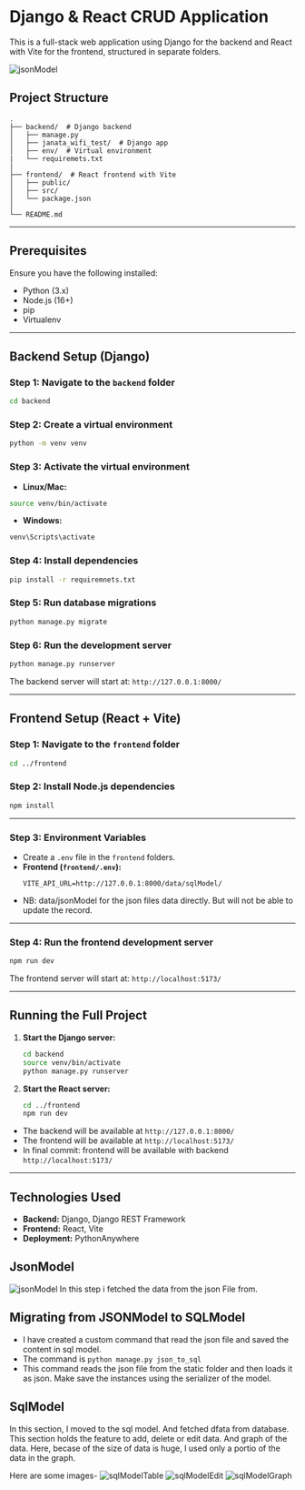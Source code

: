 # Django & React CRUD Application

This is a full-stack web application using Django for the backend and React with Vite for the frontend, structured in separate folders.

![jsonModel](https://github.com/saikat709/react-django-crud-application/blob/main/images_for_github/jsonModel.png?raw=true)

## Project Structure
```
.
├── backend/  # Django backend
│   ├── manage.py
│   ├── janata_wifi_test/  # Django app
│   ├── env/  # Virtual environment
|   └── requiremets.txt
│
├── frontend/  # React frontend with Vite
│   ├── public/
│   ├── src/
│   └── package.json
│
└── README.md
```

---

## Prerequisites
Ensure you have the following installed:
- Python (3.x)
- Node.js (16+)
- pip
- Virtualenv

---

## Backend Setup (Django)

### Step 1: Navigate to the `backend` folder
```bash
cd backend
```

### Step 2: Create a virtual environment
```bash
python -m venv venv
```

### Step 3: Activate the virtual environment
- **Linux/Mac:**
```bash
source venv/bin/activate
```
- **Windows:**
```bash
venv\Scripts\activate
```

### Step 4: Install dependencies
```bash
pip install -r requiremnets.txt
```

### Step 5: Run database migrations
```bash
python manage.py migrate
```

### Step 6: Run the development server
```bash
python manage.py runserver
```
The backend server will start at: `http://127.0.0.1:8000/`

---

## Frontend Setup (React + Vite)

### Step 1: Navigate to the `frontend` folder
```bash
cd ../frontend
```

### Step 2: Install Node.js dependencies
```bash
npm install
```
---
### Step 3: Environment Variables
- Create a `.env` file in the `frontend` folders.
- **Frontend (`frontend/.env`):**
    ```plaintext
    VITE_API_URL=http://127.0.0.1:8000/data/sqlModel/
    ```
- NB: data/jsonModel for the json files data directly. But will not be able to update the record.
---

### Step 4: Run the frontend development server
```bash
npm run dev
```
The frontend server will start at: `http://localhost:5173/`

---

## Running the Full Project

1. **Start the Django server:**
    ```bash
    cd backend
    source venv/bin/activate
    python manage.py runserver
    ```
2. **Start the React server:**
    ```bash
    cd ../frontend
    npm run dev
    ```

- The backend will be available at `http://127.0.0.1:8000/`
- The frontend will be available at `http://localhost:5173/`
- In final commit: frontend will be available with backend `http://localhost:5173/`

---

## Technologies Used
- **Backend:** Django, Django REST Framework
- **Frontend:** React, Vite
- **Deployment:** PythonAnywhere


## JsonModel
![jsonModel](https://github.com/saikat709/react-django-crud-application/blob/main/images_for_github/jsonModel.png?raw=true)
In this step i fetched the data from the json File from. 

## Migrating from JSONModel to SQLModel
- I have created a custom command that read the json file and saved the content in sql model.
- The command is `python manage.py json_to_sql`
- This command reads the json file from the static folder and then loads it as json. Make save the instances using the serializer of the model.


## SqlModel
In this section, I moved to the sql model. And fetched dfata from database. This section holds the feature to add, delete or edit data.
And graph of the data. Here, becase of the size of data is huge, I used only a portio of the data in the graph.

Here are some images-
![sqlModelTable](https://github.com/saikat709/react-django-crud-application/blob/main/images_for_github/sqlModelTable.png?raw=true)
![sqlModelEdit](https://github.com/saikat709/react-django-crud-application/blob/main/images_for_github/sqlModelEdit.png?raw=true)
![sqlModelGraph](https://github.com/saikat709/react-django-crud-application/blob/main/images_for_github/sqlModelGraph.png?raw=true)
